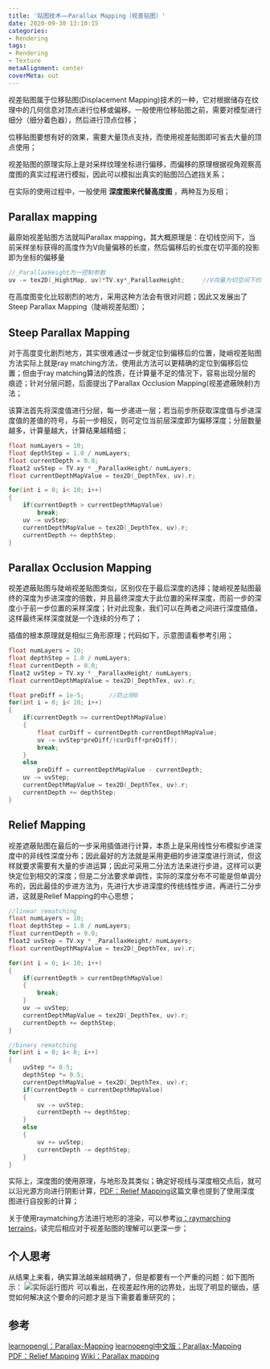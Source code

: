 ```yaml
---
title: '贴图技术——Parallax Mapping（视差贴图）'
date: 2020-09-30 13:10:15
categories:
- Rendering
tags:
- Rendering
- Texture
metaAlignment: center
coverMeta: out
---
```

视差贴图属于位移贴图(Displacement Mapping)技术的一种，它对根据储存在纹理中的几何信息对顶点进行位移或偏移。一般使用位移贴图之前，需要对模型进行细分（细分着色器），然后进行顶点位移；
<!--more-->

位移贴图要想有好的效果，需要大量顶点支持，而使用视差贴图即可省去大量的顶点使用；

视差贴图的原理实际上是对采样纹理坐标进行偏移，而偏移的原理根据视角观察高度图的真实过程进行模拟，因此可以模拟出真实的贴图凹凸遮挡关系；

在实际的使用过程中，一般使用 **深度图来代替高度图** ，两种互为反相；

## Parallax mapping

最原始视差贴图方法就叫Parallax mapping，其大概原理是：在切线空间下，当前采样坐标获得的高度作为V向量偏移的长度，然后偏移后的长度在切平面的投影即为坐标的偏移量

```C++
//_ParallaxHeight为一控制参数
uv -= tex2D(_HightMap, uv)*TV.xy*_ParallaxHeight;     //V向量为切空间下的向量
```

在高度图变化比较剧烈的地方，采用这种方法会有很对问题；因此又发展出了Steep Parallax Mapping（陡峭视差贴图）；

## Steep Parallax Mapping

对于高度变化剧烈地方，其实很难通过一步就定位到偏移后的位置，陡峭视差贴图方法实际上就是ray matching方法，使用此方法可以更精确的定位到偏移后位置；但由于ray matching算法的性质，在计算量不足的情况下，容易出现分层的痕迹；针对分层问题，后面提出了Parallax Occlusion Mapping(视差遮蔽映射)方法；

该算法首先将深度值进行分层，每一步递进一层；若当前步所获取深度值与步进深度值的差值的符号，与前一步相反，则可定位当前层深度即为偏移深度；分层数量越多，计算量越大，计算结果越精细；

```C++
float numLayers = 10;
float depthStep = 1.0 / numLayers;
float currentDepth = 0.0;
float2 uvStep = TV.xy * _ParallaxHeight/ numLayers; 
float currentDepthMapValue = tex2D(_DepthTex, uv).r;

for(int i = 0; i< 10; i++)
{
    if(currentDepth > currentDepthMapValue)
        break;
    uv -= uvStep;
    currentDepthMapValue = tex2D(_DepthTex, uv).r;
    currentDepth += depthStep;  
}
```

## Parallax Occlusion Mapping

视差遮蔽贴图与陡峭视差贴图类似，区别仅在于最后深度的选择；陡峭视差贴图最终的深度为步进深度的倍数，并且最终深度大于此位置的采样深度，而前一步的深度小于前一步位置的采样深度；针对此现象，我们可以在两者之间进行深度插值，这样最终采样深度就是一个连续的分布了；

插值的根本原理就是相似三角形原理；代码如下，示意图请看参考引用；

```C++
float numLayers = 10;
float depthStep = 1.0 / numLayers;
float currentDepth = 0.0;
float2 uvStep = TV.xy * _ParallaxHeight/ numLayers; 
float currentDepthMapValue = tex2D(_DepthTex, uv).r;

float preDiff = 1e-5;       //防止除0
for(int i = 0; i< 10; i++)
{
    if(currentDepth >= currentDepthMapValue)
    {
        float curDiff = currentDepth-currentDepthMapValue;
        uv -= uvStep*preDiff/(curDiff+preDiff);
        break;
    }
    else
        preDiff = currentDepthMapValue - currentDepth;
    uv -= uvStep;
    currentDepthMapValue = tex2D(_DepthTex, uv).r;
    currentDepth += depthStep; 
}
```

## Relief Mapping

视差遮蔽贴图在最后的一步采用插值进行计算，本质上是采用线性分布模拟步进深度中的非线性深度分布；因此最好的方法就是采用更细的步进深度进行测试，但这样就要求需要有大量的步进运算；因此可采用二分法方法来进行步进，这样可以更快定位到相交的深度；但是二分法要求单调性，实际的深度分布不可能是但单调分布的，因此最佳的步进方法为，先进行大步进深度的传统线性步进，再进行二分步进，这就是Relief Mapping的中心思想；

```C++
//linear rematching
float numLayers = 10;
float depthStep = 1.0 / numLayers;
float currentDepth = 0.0;
float2 uvStep = TV.xy * _ParallaxHeight/ numLayers; 
float currentDepthMapValue = tex2D(_DepthTex, uv).r;

for(int i = 0; i< 10; i++)
{
    if(currentDepth > currentDepthMapValue)
    {
        break;
    }
    uv -= uvStep;
    currentDepthMapValue = tex2D(_DepthTex, uv).r;
    currentDepth += depthStep;  
}

//binary rematching
for(int i = 0; i< 8; i++)
{
    uvStep *= 0.5;
    depthStep *= 0.5;
    currentDepthMapValue = tex2D(_DepthTex, uv).r;
    if(currentDepth < currentDepthMapValue)
    {
        uv -= uvStep;
        currentDepth += depthStep;
    }
    else
    {
        uv += uvStep;
        currentDepth -= depthStep;
    }
}
```

实际上，深度图的使用原理，与地形及其类似；确定好视线与深度相交点后，就可以沿光源方向进行阴影计算，[PDF：Relief Mapping](https://shintaroiguchidotcom.files.wordpress.com/2016/01/relief-mapping-in-a-pixel-shader-using-binary-search.pdf)这篇文章也提到了使用深度图进行自投影的计算；

关于使用raymatching方法进行地形的渲染，可以参考[iq：raymarching terrains](https://www.iquilezles.org/www/articles/terrainmarching/terrainmarching.htm)，读完后相应对于视差贴图的理解可以更深一步；

## 个人思考

从结果上来看，确实算法越来越精确了，但是都要有一个严重的问题：如下图所示：
![实际运行图片](https://wingstone.github.io/post-images/1601477127814.jpg)
可以看出，在视差起作用的边界处，出现了明显的锯齿，感觉如何解决这个要命的问题才是当下需要着重研究的；

## 参考

[learnopengl：Parallax-Mapping](https://learnopengl.com/Advanced-Lighting/Parallax-Mapping)
[learnopengl中文版：Parallax-Mapping](https://learnopengl-cn.github.io/05%20Advanced%20Lighting/05%20Parallax%20Mapping/)
[PDF：Relief Mapping](https://shintaroiguchidotcom.files.wordpress.com/2016/01/relief-mapping-in-a-pixel-shader-using-binary-search.pdf)
[Wiki：Parallax mapping](https://en.wikipedia.org/wiki/Parallax_mapping)

